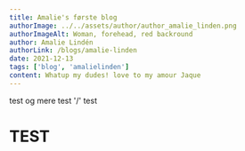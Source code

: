 ```yaml
---
title: Amalie's første blog
authorImage: ../../assets/author/author_amalie_linden.png
authorImageAlt: Woman, forehead, red backround
author: Amalie Lindén
authorLink: /blogs/amalie-linden
date: 2021-12-13
tags: ['blog', 'amalielinden']
content: Whatup my dudes! love to my amour Jaque
---
```

test og mere test '/' test <h1>TEST</h1>
